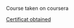 Course taken on coursera  

[Certificat obtained](https://coursera.org/share/78d95e194ec3fdc69092a65764f41816)